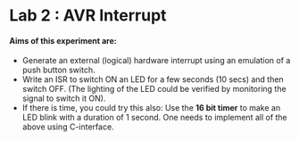 # Lab 2 : AVR Interrupt

#### Aims of  this  experiment  are:

- Generate an external (logical) hardware interrupt using an emulation of a push button switch. 
- Write an ISR to switch ON an LED for a few seconds (10 secs) and then switch OFF. (The lighting of  the  LED  could  be  verified  by  monitoring  the  signal  to  switch  it  ON). 
- If there is time, you could try this also:  Use the **16 bit timer** to make an LED blink with a duration of  1 second. One needs to implement all of the above using C-interface.

